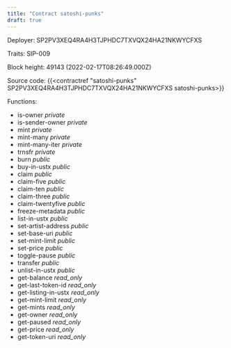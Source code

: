 ```yaml
---
title: "Contract satoshi-punks"
draft: true
---
```

Deployer: SP2PV3XEQ4RA4H3TJPHDC7TXVQX24HA21NKWYCFXS

Traits:
SIP-009 



Block height: 49143 (2022-02-17T08:26:49.000Z)

Source code: {{<contractref "satoshi-punks" SP2PV3XEQ4RA4H3TJPHDC7TXVQX24HA21NKWYCFXS satoshi-punks>}}

Functions:

* is-owner _private_
* is-sender-owner _private_
* mint _private_
* mint-many _private_
* mint-many-iter _private_
* trnsfr _private_
* burn _public_
* buy-in-ustx _public_
* claim _public_
* claim-five _public_
* claim-ten _public_
* claim-three _public_
* claim-twentyfive _public_
* freeze-metadata _public_
* list-in-ustx _public_
* set-artist-address _public_
* set-base-uri _public_
* set-mint-limit _public_
* set-price _public_
* toggle-pause _public_
* transfer _public_
* unlist-in-ustx _public_
* get-balance _read_only_
* get-last-token-id _read_only_
* get-listing-in-ustx _read_only_
* get-mint-limit _read_only_
* get-mints _read_only_
* get-owner _read_only_
* get-paused _read_only_
* get-price _read_only_
* get-token-uri _read_only_

